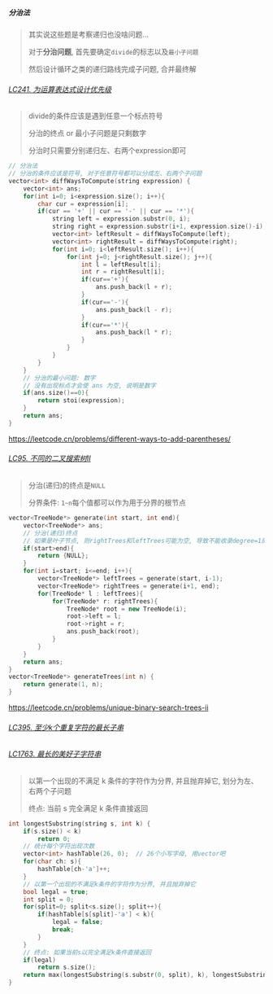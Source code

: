 ##### 分治法

> 其实说这些题是考察递归也没啥问题...
> 
> 对于**分治问题**, 首先要确定`divide`的标志以及`最小子问题`
> 
> 然后设计循环之类的递归路线完成子问题, 合并最终解


###### [LC241. 为运算表达式设计优先级](https://github.com/MyLeetCodeRecord/cpp-leetcode/blob/master/241.%E4%B8%BA%E8%BF%90%E7%AE%97%E8%A1%A8%E8%BE%BE%E5%BC%8F%E8%AE%BE%E8%AE%A1%E4%BC%98%E5%85%88%E7%BA%A7.cpp)

> divide的条件应该是遇到任意一个标点符号
> 
> 分治的终点 or 最小子问题是只剩数字
> 
> 分治时只需要分别递归左、右两个expression即可

```CPP
// 分治法
// 分治的条件应该是符号, 对于任意符号都可以分成左、右两个子问题
vector<int> diffWaysToCompute(string expression) {
    vector<int> ans;
    for(int i=0; i<expression.size(); i++){
        char cur = expression[i];
        if(cur == '+' || cur == '-' || cur == '*'){
            string left = expression.substr(0, i);
            string right = expression.substr(i+1, expression.size()-i);
            vector<int> leftResult = diffWaysToCompute(left);
            vector<int> rightResult = diffWaysToCompute(right);
            for(int i=0; i<leftResult.size(); i++){
                for(int j=0; j<rightResult.size(); j++){
                    int l = leftResult[i];
                    int r = rightResult[i];
                    if(cur=='+'){
                        ans.push_back(l + r);
                    }
                    if(cur=='-'){
                        ans.push_back(l - r);
                    }
                    if(cur=='*'){
                        ans.push_back(l * r);
                    }
                }
            }
        }
    }
    // 分治的最小问题: 数字
    // 没有出现标点才会使 ans 为空, 说明是数字
    if(ans.size()==0){
        return stoi(expression);
    }
    return ans;
}
```

https://leetcode.cn/problems/different-ways-to-add-parentheses/


###### [LC95. 不同的二叉搜索树Ⅱ]()

> 分治(递归)的终点是`NULL`
>
> 分界条件: `1~n`每个值都可以作为用于分界的根节点

```CPP
vector<TreeNode*> generate(int start, int end){
    vector<TreeNode*> ans;
    // 分治(递归)终点
    // 如果是叶子节点, 则rightTrees和leftTrees可能为空, 导致不能收录degree=1的节点
    if(start>end){
        return {NULL};
    }
    for(int i=start; i<=end; i++){
        vector<TreeNode*> leftTrees = generate(start, i-1);
        vector<TreeNode*> rightTrees = generate(i+1, end);
        for(TreeNode* l : leftTrees){
            for(TreeNode* r: rightTrees){
                TreeNode* root = new TreeNode(i);
                root->left = l;
                root->right = r;
                ans.push_back(root);
            }
        }
    }
    return ans;
}
vector<TreeNode*> generateTrees(int n) {
    return generate(1, n);
}
```

https://leetcode.cn/problems/unique-binary-search-trees-ii


###### [LC395. 至少k个重复字符的最长子串](https://github.com/MyLeetCodeRecord/cpp-leetcode/blob/master/395.%E8%87%B3%E5%B0%91%E6%9C%89-k-%E4%B8%AA%E9%87%8D%E5%A4%8D%E5%AD%97%E7%AC%A6%E7%9A%84%E6%9C%80%E9%95%BF%E5%AD%90%E4%B8%B2.cpp)

###### [LC1763. 最长的美好子字符串](https://github.com/MyLeetCodeRecord/cpp-leetcode/blob/master/1763.%E6%9C%80%E9%95%BF%E7%9A%84%E7%BE%8E%E5%A5%BD%E5%AD%90%E5%AD%97%E7%AC%A6%E4%B8%B2.cpp)

> 以第一个出现的不满足 k 条件的字符作为分界, 并且抛弃掉它, 划分为左、右两个子问题
> 
> 终点: 当前 s 完全满足 k 条件直接返回

```CPP
int longestSubstring(string s, int k) {
    if(s.size() < k)
        return 0;
    // 统计每个字符出现次数
    vector<int> hashTable(26, 0);  // 26个小写字母, 用vector吧
    for(char ch: s){
        hashTable[ch-'a']++;
    }
    // 以第一个出现的不满足k条件的字符作为分界, 并且抛弃掉它
    bool legal = true;
    int split = 0;
    for(split=0; split<s.size(); split++){
        if(hashTable[s[split]-'a'] < k){
            legal = false;
            break;
        }
    }
    // 终点: 如果当前s以完全满足k条件直接返回
    if(legal)
        return s.size();
    return max(longestSubstring(s.substr(0, split), k), longestSubstring(s.substr(split+1, s.size()-split-1), k));
}
```

